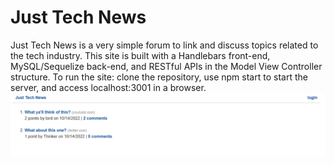 # Just Tech News
Just Tech News is a very simple forum to link and discuss topics related to the tech industry. This site is built with a Handlebars front-end, MySQL/Sequelize back-end, and RESTful APIs in the Model View Controller structure. To run the site: clone the repository, use npm start to start the server, and access localhost:3001 in a browser.
![website](/website.jpg)